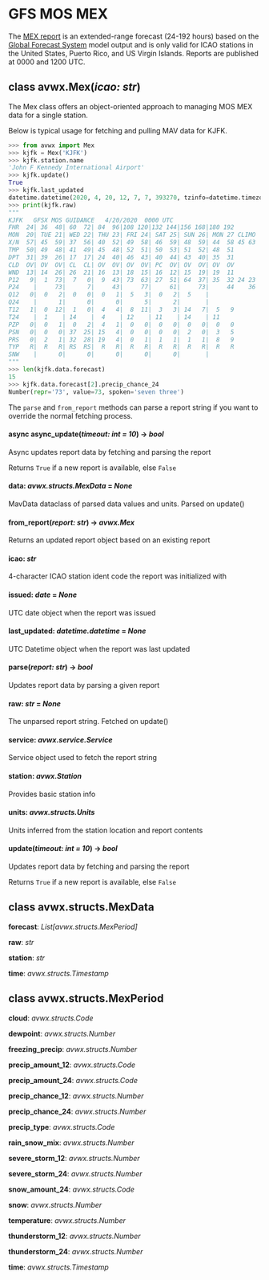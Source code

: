 # GFS MOS MEX

The [MEX report](https://www.nws.noaa.gov/mdl/synop/mexcard.php) is an extended-range forecast (24-192 hours) based on the [Global Forecast System](https://www.ncdc.noaa.gov/data-access/model-data/model-datasets/global-forcast-system-gfs) model output and is only valid for ICAO stations in the United States, Puerto Rico, and US Virgin Islands. Reports are published at 0000 and 1200 UTC.

## class avwx.**Mex**(*icao: str*)

The Mex class offers an object-oriented approach to managing MOS MEX data for a single station.

Below is typical usage for fetching and pulling MAV data for KJFK.

```python
>>> from avwx import Mex
>>> kjfk = Mex('KJFK')
>>> kjfk.station.name
'John F Kennedy International Airport'
>>> kjfk.update()
True
>>> kjfk.last_updated
datetime.datetime(2020, 4, 20, 12, 7, 7, 393270, tzinfo=datetime.timezone.utc)
>>> print(kjfk.raw)
"""
KJFK   GFSX MOS GUIDANCE   4/20/2020  0000 UTC
FHR  24| 36  48| 60  72| 84  96|108 120|132 144|156 168|180 192
MON  20| TUE 21| WED 22| THU 23| FRI 24| SAT 25| SUN 26| MON 27 CLIMO
X/N  57| 45  59| 37  56| 40  52| 49  58| 46  59| 48  59| 44  58 45 63
TMP  50| 49  48| 41  49| 45  48| 52  51| 50  53| 51  52| 48  51
DPT  31| 39  26| 17  17| 24  40| 46  43| 40  44| 43  40| 35  31
CLD  OV| OV  OV| CL  CL| OV  OV| OV  OV| PC  OV| OV  OV| OV  OV
WND  13| 14  26| 26  21| 16  13| 18  15| 16  12| 15  19| 19  11
P12   9|  1  73|  7   0|  9  43| 73  63| 27  51| 64  37| 35  32 24 23
P24    |     73|      7|     43|     77|     61|     73|     44    36
Q12   0|  0   2|  0   0|  0   1|  5   3|  0   2|  5    |
Q24    |      1|      0|      0|      5|      2|       |
T12   1|  0  12|  1   0|  4   4|  8  11|  3   3| 14   7|  5   9
T24    |  1    | 14    |  4    | 12    | 11    | 14    | 11
PZP   0|  0   1|  0   2|  4   1|  0   0|  0   0|  0   0|  0   0
PSN   0|  0   0| 37  25| 15   4|  0   0|  0   0|  2   0|  3   5
PRS   0|  2   1| 32  28| 19   4|  0   1|  1   1|  1   1|  8   9
TYP   R|  R   R| RS  RS|  R   R|  R   R|  R   R|  R   R|  R   R
SNW    |      0|      0|      0|      0|      0|       |
"""
>>> len(kjfk.data.forecast)
15
>>> kjfk.data.forecast[2].precip_chance_24
Number(repr='73', value=73, spoken='seven three')
```

The `parse` and `from_report` methods can parse a report string if you want to override the normal fetching process.

#### async **async_update**(*timeout: int = 10*) -> *bool*

Async updates report data by fetching and parsing the report

Returns `True` if a new report is available, else `False`

#### **data**: *avwx.structs.MexData* = *None*

MavData dataclass of parsed data values and units. Parsed on update()

#### **from_report**(*report: str*) -> *avwx.Mex*

Returns an updated report object based on an existing report

#### **icao**: *str*

4-character ICAO station ident code the report was initialized with

#### **issued**: *date* = *None*

UTC date object when the report was issued

#### **last_updated**: *datetime.datetime* = *None*

UTC Datetime object when the report was last updated

#### **parse**(*report: str*) -> *bool*

Updates report data by parsing a given report

#### **raw**: *str* = *None*

The unparsed report string. Fetched on update()

#### **service**: *avwx.service.Service*

Service object used to fetch the report string

#### **station**: *avwx.Station*

Provides basic station info

#### **units**: *avwx.structs.Units*

Units inferred from the station location and report contents

#### **update**(*timeout: int = 10*) -> *bool*

Updates report data by fetching and parsing the report

Returns `True` if a new report is available, else `False`

## class avwx.structs.**MexData**

**forecast**: *List[avwx.structs.MexPeriod]*

**raw**: *str*

**station**: *str*

**time**: *avwx.structs.Timestamp*

## class avwx.structs.**MexPeriod**

**cloud**: *avwx.structs.Code*

**dewpoint**: *avwx.structs.Number*

**freezing_precip**: *avwx.structs.Number*

**precip_amount_12**: *avwx.structs.Code*

**precip_amount_24**: *avwx.structs.Code*

**precip_chance_12**: *avwx.structs.Number*

**precip_chance_24**: *avwx.structs.Number*

**precip_type**: *avwx.structs.Code*

**rain_snow_mix**: *avwx.structs.Number*

**severe_storm_12**: *avwx.structs.Number*

**severe_storm_24**: *avwx.structs.Number*

**snow_amount_24**: *avwx.structs.Code*

**snow**: *avwx.structs.Number*

**temperature**: *avwx.structs.Number*

**thunderstorm_12**: *avwx.structs.Number*

**thunderstorm_24**: *avwx.structs.Number*

**time**: *avwx.structs.Timestamp*
